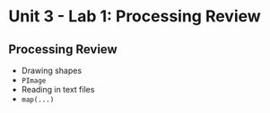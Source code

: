 # Unit 3 - Lab 1: Processing Review

## Processing Review
  * Drawing shapes
  * `PImage`
  * Reading in text files
  * `map(...)`
